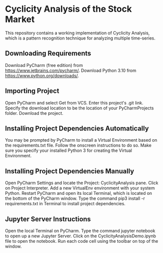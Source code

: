 # Cyclicity Analysis of the Stock Market

This repository contains a working implementation of Cyclicity Analysis, which is a pattern recognition technique for analyzing multiple time-series.

## Downloading Requirements
Download PyCharm (free edition) from https://www.jetbrains.com/pycharm/.
Download Python 3.10 from https://www.python.org/downloads/.
## Importing Project
Open PyCharm and select Get from VCS.
Enter this project's .git link.
Specify the download location to be the location of your PyCharmProjects folder.
Download the project.
## Installing Project Dependencies Automatically
You may be prompted by PyCharm to install a Virtual Environment based on the requirements.txt file.
Follow the onscreen instructions to do so.
Make sure you specify your installed Python 3 for creating the Virtual Environment.
## Installing Project Dependencies Manually
Open PyCharm Settings and locate the Project: CyclicityAnalysis pane.
Click on Project Interpreter.
Add a new VirtualEnv environment with your system Python.
Restart PyCharm and open its local Terminal, which is located on the bottom of the PyCharm window.
Type the command pip3 install -r requirements.txt in Terminal to install project dependencies.
## Jupyter Server Instructions
Open the local Terminal on PyCharm.
Type the command jupyter notebook to open up a new Jupyter Server.
Click on the CyclicityAnalysisDemo.ipynb file to open the notebook.
Run each code cell using the toolbar on top of the window.
